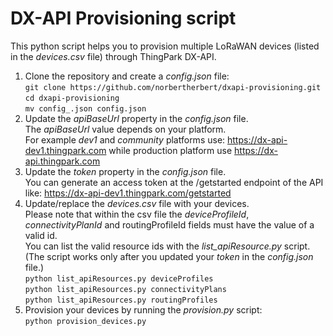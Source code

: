 # DX-API Provisioning script

This python script helps you to provision multiple LoRaWAN devices (listed in the _devices.csv_ file) through ThingPark DX-API.

1. Clone the repository and create a _config.json_ file:  
   `git clone https://github.com/norbertherbert/dxapi-provisioning.git`  
   `cd dxapi-provisioning`  
   `mv config_.json config.json`
2. Update the _apiBaseUrl_ property in the _config.json_ file.  
   The _apiBaseUrl_ value depends on your platform.  
   For example _dev1_ and _community_ platforms use: https://dx-api-dev1.thingpark.com while production platform use https://dx-api.thingpark.com
3. Update the _token_ property in the _config.json_ file.  
   You can generate an access token at the /getstarted endpoint of the API like: https://dx-api-dev1.thingpark.com/getstarted
4. Update/replace the _devices.csv_ file with your devices.  
   Please note that within the csv file the _deviceProfileId_, _connectivityPlanId_ and routingProfileId fields must have the value of a valid id.  
   You can list the valid resource ids with the _list_apiResource.py_ script.  
   (The script works only after you updated your _token_ in the _config.json_ file.)  
   `python list_apiResources.py deviceProfiles`  
   `python list_apiResources.py connectivityPlans`  
   `python list_apiResources.py routingProfiles`
5. Provision your devices by running the _provision.py_ script:  
   `python provision_devices.py`
